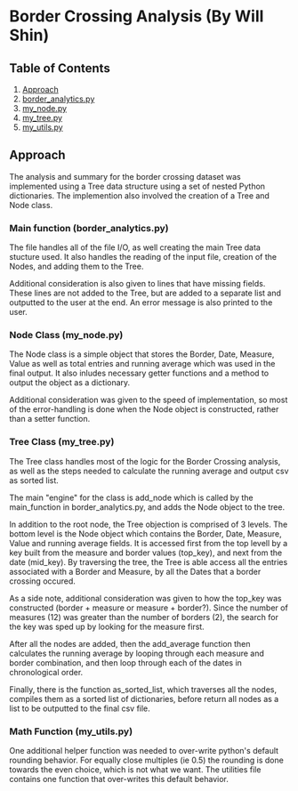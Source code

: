 # Border Crossing Analysis (By Will Shin)

## Table of Contents
1. [Approach](README.md#Approach)
2. [border_analytics.py](README.md#main-function--border_analyticspy)
3. [my_node.py](README.md#node-class-my_nodepy)
4. [my_tree.py](README.md#tree-class-my_treepy)
5. [my_utils.py](README.md#math-function-my_utilspy)

## Approach
The analysis and summary for the border crossing dataset was implemented using a Tree data structure using a set of nested Python dictionaries. The implemention also involved the creation of a Tree and Node class. 

### Main function  (border_analytics.py)
The file handles all of the file I/O, as well creating the main Tree data stucture used. It also handles the reading of the input file, creation of the Nodes, and adding them to the Tree.  

Additional consideration is also given to lines that have missing fields. These lines are not added to the Tree, but are added to a separate list and outputted to the user at the end.  An error message is also printed to the user. 

### Node Class (my_node.py)
The Node class is a simple object that stores the Border, Date, Measure, Value as well as total entries and running average which was used in the final output.  It also inludes necessary getter functions and a method to output the object as a dictionary. 

Additional consideration was given to the speed of implementation, so most of the error-handling is done when the Node object is constructed, rather than a setter function. 

### Tree Class (my_tree.py)
The Tree class handles most of the logic for the Border Crossing analysis, as well as the steps needed to calculate the running average and output csv as sorted list. 

The main "engine" for the class is add_node which is called by the main_function in border_analytics.py, and adds the Node object to the tree. 

In addition to the root node, the Tree objection is comprised of 3 levels. The bottom level is the Node object which contains the Border, Date, Measure, Value and running average fields. It is accessed first from the top levell by a key built from the measure and border values (top_key), and next from the date (mid_key).  By traversing the tree, the Tree is able access all the entries associated with a Border and Measure, by all the Dates that a border crossing occured. 


As a side note, additional consideration was given to how the top_key was constructed (border + measure or measure + border?). Since the number of measures (12) was greater than the number of borders (2), the search for the key was sped up by looking for the measure first. 

After all the nodes are added, then the add_average function then calculates the running average by looping through each measure and border combination, and then loop through each of the dates in chronological order. 

Finally, there is the function as_sorted_list, which traverses all the nodes, compiles them as a sorted list of dictionaries, before return all nodes as a list to be outputted to the final csv file.

### Math Function (my_utils.py)
One additional helper function was needed to over-write python's default rounding behavior. For equally close multiples (ie 0.5) the rounding is done towards the even choice, which is not what we want. The utilities file contains one function that over-writes this default behavior. 



